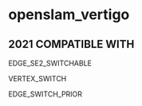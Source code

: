 # openslam_vertigo

## 2021 COMPATIBLE WITH

  EDGE_SE2_SWITCHABLE
  
  VERTEX_SWITCH
  
  EDGE_SWITCH_PRIOR
